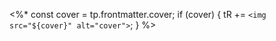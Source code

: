 <%*
const cover = tp.frontmatter.cover;
if (cover) {
    tR += `<img src="${cover}" alt="cover">`;
}
%>
